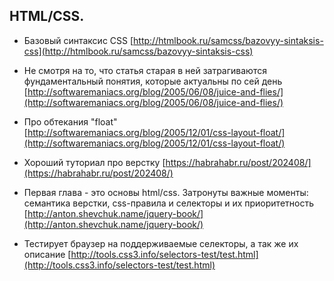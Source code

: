 ## HTML/CSS.


*   Базовый синтаксис CSS [http://htmlbook.ru/samcss/bazovyy-sintaksis-css](http://htmlbook.ru/samcss/bazovyy-sintaksis-css)
*   Не смотря на то, что статья старая в ней затрагиваются фундаментальный понятия, которые актуальны по сей день [http://softwaremaniacs.org/blog/2005/06/08/juice-and-flies/](http://softwaremaniacs.org/blog/2005/06/08/juice-and-flies/)
*   Про обтекания "float" [http://softwaremaniacs.org/blog/2005/12/01/css-layout-float/](http://softwaremaniacs.org/blog/2005/12/01/css-layout-float/)
*   Хороший туториал про верстку [https://habrahabr.ru/post/202408/](https://habrahabr.ru/post/202408/)
*	Первая глава - это основы html/css. Затронуты важные моменты: семантика верстки, css-правила и селекторы и их приоритетность [http://anton.shevchuk.name/jquery-book/](http://anton.shevchuk.name/jquery-book/)

*	Тестирует браузер на поддерживаемые селекторы, а так же их описание [http://tools.css3.info/selectors-test/test.html](http://tools.css3.info/selectors-test/test.html)